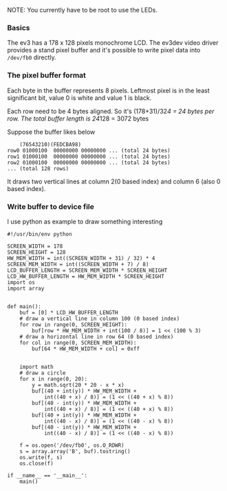 NOTE: You currently have to be root to use the LEDs.

### Basics
The ev3 has a 178 x 128 pixels monochrome LCD. The ev3dev video driver provides a stand pixel buffer and it's possible to write pixel data into ```/dev/fb0``` directly.

### The pixel buffer format
Each byte in the buffer represents 8 pixels. Leftmost pixel is in the least significant bit, value 0 is white and value 1 is black.

Each row need to be 4 bytes aligned. So it's (178+31)/32*4 = 24 bytes per row.
The total buffer length is 24*128 = 3072 bytes

Suppose the buffer likes below
```
    (76543210)(FEDCBA98)
row0 01000100  00000000 00000000 ... (total 24 bytes)
row1 01000100  00000000 00000000 ... (total 24 bytes)
row2 01000100  00000000 00000000 ... (total 24 bytes)
... (total 128 rows)
```
It draws two vertical lines at column 2(0 based index) and column 6 (also 0 based index).

### Write buffer to device file
I use python as example to draw something interesting
```
#!/usr/bin/env python

SCREEN_WIDTH = 178
SCREEN_HEIGHT = 128
HW_MEM_WIDTH = int((SCREEN_WIDTH + 31) / 32) * 4
SCREEN_MEM_WIDTH = int((SCREEN_WIDTH + 7) / 8)
LCD_BUFFER_LENGTH = SCREEN_MEM_WIDTH * SCREEN_HEIGHT
LCD_HW_BUFFER_LENGTH = HW_MEM_WIDTH * SCREEN_HEIGHT
import os
import array


def main():
    buf = [0] * LCD_HW_BUFFER_LENGTH
    # draw a vertical line in column 100 (0 based index)
    for row in range(0, SCREEN_HEIGHT):
        buf[row * HW_MEM_WIDTH + int(100 / 8)] = 1 << (100 % 3)
    # draw a horizontal line in row 64 (0 based index)
    for col in range(0, SCREEN_MEM_WIDTH):
        buf[64 * HW_MEM_WIDTH + col] = 0xff


    import math
    # draw a circle
    for x in range(0, 20):
        y = math.sqrt(20 * 20 - x * x)
        buf[(40 + int(y)) * HW_MEM_WIDTH +
            int((40 + x) / 8)] = (1 << ((40 + x) % 8))
        buf[(40 - int(y)) * HW_MEM_WIDTH +
            int((40 + x) / 8)] = (1 << ((40 + x) % 8))
        buf[(40 + int(y)) * HW_MEM_WIDTH +
            int((40 - x) / 8)] = (1 << ((40 - x) % 8))
        buf[(40 - int(y)) * HW_MEM_WIDTH +
            int((40 - x) / 8)] = (1 << ((40 - x) % 8))

    f = os.open('/dev/fb0', os.O_RDWR)
    s = array.array('B', buf).tostring()
    os.write(f, s)
    os.close(f)

if __name__ == '__main__':
    main()
```

